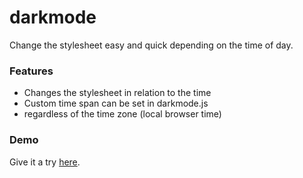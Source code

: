 # darkmode
Change the stylesheet easy and quick depending on the time of day.

### Features

- Changes the stylesheet in relation to the time
- Custom time span can be set in darkmode.js
- regardless of the time zone (local browser time)

### Demo

Give it a try [here](https://kaibrune.github.io/demo/darkmode/).


